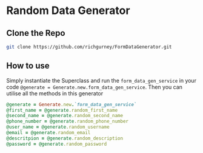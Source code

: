 # Random Data Generator

## Clone the Repo

```bash
git clone https://github.com/richgurney/FormDataGenerator.git
```

## How to use
Simply instantiate the Superclass and run the `form_data_gen_service` in your code `@generate = Generate.new.form_data_gen_service`. Then you can utilise all the methods in this generator

```ruby
@generate = Generate.new.`form_data_gen_service`
@first_name = @generate.random_first_name
@second_name = @generate.random_second_name
@phone_number = @generate.random_phone_number
@user_name = @generate.random_username
@email = @generate.random_email
@descritpion = @generate.random_description
@password = @generate.random_password
``` 
